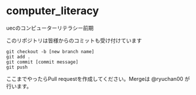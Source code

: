 # computer_literacy
uecのコンピューターリテラシー前期

このリポジトリは皆様からのコミットも受け付けています

```
git checkout -b [new branch name]
git add .
git commit [commit message]
git push
```

ここまでやったらPull requestを作成してください。Mergeは @ryuchan00 が行います。
